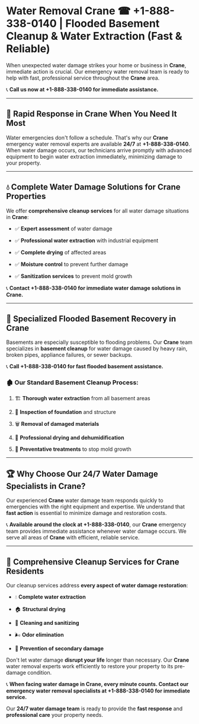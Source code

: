 # Water Removal Crane ☎ +1-888-338-0140 | Flooded Basement Cleanup & Water Extraction (Fast & Reliable)

When unexpected water damage strikes your home or business in **Crane**, immediate action is crucial. Our emergency water removal team is ready to help with fast, professional service throughout the **Crane** area. 

📞 **Call us now at +1-888-338-0140 for immediate assistance.**
---
## 🚀 Rapid Response in Crane When You Need It Most
Water emergencies don't follow a schedule. That's why our **Crane** emergency water removal experts are available **24/7** at **+1-888-338-0140**. When water damage occurs, our technicians arrive promptly with advanced equipment to begin water extraction immediately, minimizing damage to your property.
---
## 💧 Complete Water Damage Solutions for Crane Properties
We offer **comprehensive cleanup services** for all water damage situations in **Crane**:
- ✅ **Expert assessment** of water damage  
- ✅ **Professional water extraction** with industrial equipment  
- ✅ **Complete drying** of affected areas  
- ✅ **Moisture control** to prevent further damage  
- ✅ **Sanitization services** to prevent mold growth  
📞 **Contact +1-888-338-0140 for immediate water damage solutions in Crane.**
---
## 🌊 Specialized Flooded Basement Recovery in Crane
Basements are especially susceptible to flooding problems. Our **Crane** team specializes in **basement cleanup** for water damage caused by heavy rain, broken pipes, appliance failures, or sewer backups. 
📞 **Call +1-888-338-0140 for fast flooded basement assistance.**
### 🏚️ Our Standard Basement Cleanup Process:
1. 🏗️ **Thorough water extraction** from all basement areas  
2. 🔎 **Inspection of foundation** and structure  
3. 🗑️ **Removal of damaged materials**  
4. 💨 **Professional drying and dehumidification**  
5. 🚫 **Preventative treatments** to stop mold growth  
---
## 🏆 Why Choose Our 24/7 Water Damage Specialists in Crane?
Our experienced **Crane** water damage team responds quickly to emergencies with the right equipment and expertise. We understand that **fast action** is essential to minimize damage and restoration costs.
📞 **Available around the clock at +1-888-338-0140**, our **Crane** emergency team provides immediate assistance whenever water damage occurs. We serve all areas of **Crane** with efficient, reliable service.
---
## 🧹 Comprehensive Cleanup Services for Crane Residents
Our cleanup services address **every aspect of water damage restoration**:
- 💧 **Complete water extraction**  
- 🏠 **Structural drying**  
- 🧼 **Cleaning and sanitizing**  
- 🌬️ **Odor elimination**  
- 🚫 **Prevention of secondary damage**  
Don't let water damage **disrupt your life** longer than necessary. Our **Crane** water removal experts work efficiently to restore your property to its pre-damage condition.
📞 **When facing water damage in Crane, every minute counts. Contact our emergency water removal specialists at +1-888-338-0140 for immediate service.**
Our **24/7 water damage team** is ready to provide the **fast response** and **professional care** your property needs.

